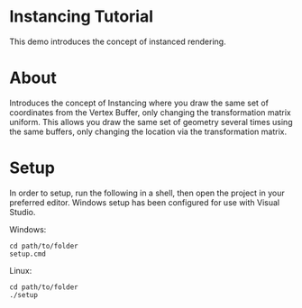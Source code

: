# Instancing Tutorial

This demo introduces the concept of instanced rendering.

# About

Introduces the concept of Instancing where you draw the same set of coordinates from the Vertex Buffer, only changing the transformation matrix uniform. This allows you draw the same set of geometry several times using the same buffers, only changing the location via the transformation matrix.

# Setup

In order to setup, run the following in a shell, then open the project in your preferred editor. Windows setup has been configured for use with Visual Studio.

Windows:
```
cd path/to/folder
setup.cmd
```
Linux:
```
cd path/to/folder
./setup
```
